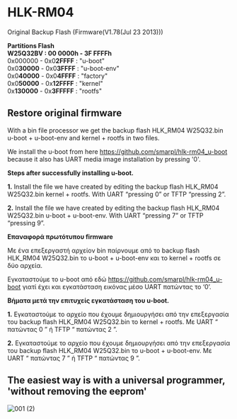 # HLK-RM04

Original Backup Flash (Firmware(V1.78(Jul 23 2013)))

**Partitions Flash**<br>
**W25Q32BV : 00 0000h - 3F FFFFh**<br>
0x000000 - 0x0**2FFFF** : "u-boot"<br>
0x0**30000** - 0x0**3FFFF** : "u-boot-env"<br>
0x0**40000** - 0x0**4FFFF** : "factory"<br>
0x0**50000** - 0x**12FFFF** : "kernel"<br>
0x**130000** - 0x**3FFFFF** : "rootfs"<br>

## **Restore original firmware**

With a bin file processor we get the backup flash HLK_RM04 W25Q32.bin
u-boot + u-boot-env and kernel + rootfs in two files.

We install the u-boot from here https://github.com/smarpl/hlk-rm04_u-boot because it also has UART media image installation by pressing '0'.

**Steps after successfully installing u-boot.**

**1.** Install the file we have created by editing the backup flash HLK_RM04 W25Q32.bin kernel + rootfs. With UART “pressing 0” or TFTP “pressing 2”.

**2.** Install the file we have created by editing the backup flash HLK_RM04 W25Q32.bin u-boot + u-boot-env. With UART “pressing 7” or TFTP “pressing 9”.

**Επαναφορά πρωτότυπου firmware**

Με ένα επεξεργαστή αρχείον bin παίρνουμε από το backup flash HLK_RM04 W25Q32.bin
το u-boot + u-boot-env και το kernel + rootfs σε δύο αρχεία.

Εγκαταστούμε το u-boot από εδώ https://github.com/smarpl/hlk-rm04_u-boot γιατί έχει και εγκατάσταση εικόνας μέσο UART πατώντας το ‘0’.

**Βήματα μετά την επιτυχείς εγκατάσταση του u-boot.**

**1.**	Εγκαταστούμε το αρχείο που έχουμε δημιουργήσει από την επεξεργασία του backup flash HLK_RM04 W25Q32.bin το kernel + rootfs. Με UART “ πατώντας 0 ” ή TFTP “ πατώντας 2 ”.

**2.**	Εγκαταστούμε το αρχείο που έχουμε δημιουργήσει από την επεξεργασία του backup flash HLK_RM04 W25Q32.bin το u-boot + u-boot-env. Με UART “ πατώντας  7 ” ή TFTP “ πατώντας  9 ”.

## The easiest way is with a universal programmer, **'without removing the eeprom'**

![001 (2)](https://user-images.githubusercontent.com/17230472/62714951-2d0f6880-ba08-11e9-9134-414785454324.jpg)

